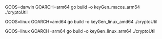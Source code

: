 GOOS=darwin GOARCH=arm64 go build -o keyGen_macos_arm64 ./cryptoUtil 

GOOS=linux GOARCH=amd64 go build -o keyGen_linux_amd64 ./cryptoUtil

GOOS=linux GOARCH=arm64 go build -o keyGen_linux_arm64 ./cryptoUtil